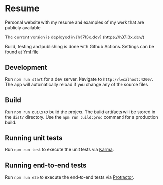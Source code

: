 # Resume

Personal website with my resume and examples of my work that are publicly available

The current version is deployed in [h37l3x.dev] (https://h37l3x.dev/)

Build, testing and publishing is done with Github Actions. Settings can be found at [Yml file](https://github.com/h37l3x/resume/blob/master/.github/workflows/main.yml)

## Development

Run `npm run start` for a dev server. Navigate to `http://localhost:4200/`. The app will automatically reload if you change any of the source files

## Build

Run `npm run build` to build the project. The build artifacts will be stored in the `dist/` directory. Use the `npm run build:prod` command for a production build.

## Running unit tests

Run `npm run test` to execute the unit tests via [Karma](https://karma-runner.github.io).

## Running end-to-end tests

Run `npm run e2e` to execute the end-to-end tests via [Protractor](http://www.protractortest.org/).
